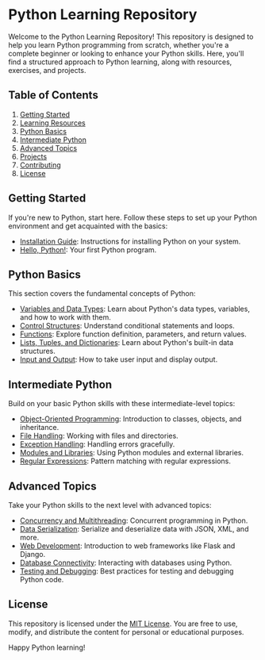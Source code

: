 # Python Learning Repository

Welcome to the Python Learning Repository! This repository is designed to help you learn Python programming from scratch, whether you're a complete beginner or looking to enhance your Python skills. Here, you'll find a structured approach to Python learning, along with resources, exercises, and projects.

## Table of Contents
1. [Getting Started](#getting-started)
2. [Learning Resources](#learning-resources)
3. [Python Basics](#python-basics)
4. [Intermediate Python](#intermediate-python)
5. [Advanced Topics](#advanced-topics)
6. [Projects](#projects)
7. [Contributing](#contributing)
8. [License](#license)

## Getting Started
If you're new to Python, start here. Follow these steps to set up your Python environment and get acquainted with the basics:
- [Installation Guide](getting-started/installation.md): Instructions for installing Python on your system.
- [Hello, Python!](getting-started/hello-python.md): Your first Python program.

## Python Basics
This section covers the fundamental concepts of Python:
- [Variables and Data Types](python-basics/variables-and-data-types.md): Learn about Python's data types, variables, and how to work with them.
- [Control Structures](python-basics/control-structures.md): Understand conditional statements and loops.
- [Functions](python-basics/functions.md): Explore function definition, parameters, and return values.
- [Lists, Tuples, and Dictionaries](python-basics/lists-tuples-dictionaries.md): Learn about Python's built-in data structures.
- [Input and Output](python-basics/input-output.md): How to take user input and display output.

## Intermediate Python
Build on your basic Python skills with these intermediate-level topics:
- [Object-Oriented Programming](intermediate-python/oop.md): Introduction to classes, objects, and inheritance.
- [File Handling](intermediate-python/file-handling.md): Working with files and directories.
- [Exception Handling](intermediate-python/exception-handling.md): Handling errors gracefully.
- [Modules and Libraries](intermediate-python/modules-and-libraries.md): Using Python modules and external libraries.
- [Regular Expressions](intermediate-python/regular-expressions.md): Pattern matching with regular expressions.

## Advanced Topics
Take your Python skills to the next level with advanced topics:
- [Concurrency and Multithreading](advanced-topics/concurrency-and-multithreading.md): Concurrent programming in Python.
- [Data Serialization](advanced-topics/data-serialization.md): Serialize and deserialize data with JSON, XML, and more.
- [Web Development](advanced-topics/web-development.md): Introduction to web frameworks like Flask and Django.
- [Database Connectivity](advanced-topics/database-connectivity.md): Interacting with databases using Python.
- [Testing and Debugging](advanced-topics/testing-and-debugging.md): Best practices for testing and debugging Python code.

## License
This repository is licensed under the [MIT License](LICENSE.md). You are free to use, modify, and distribute the content for personal or educational purposes.

Happy Python learning!
